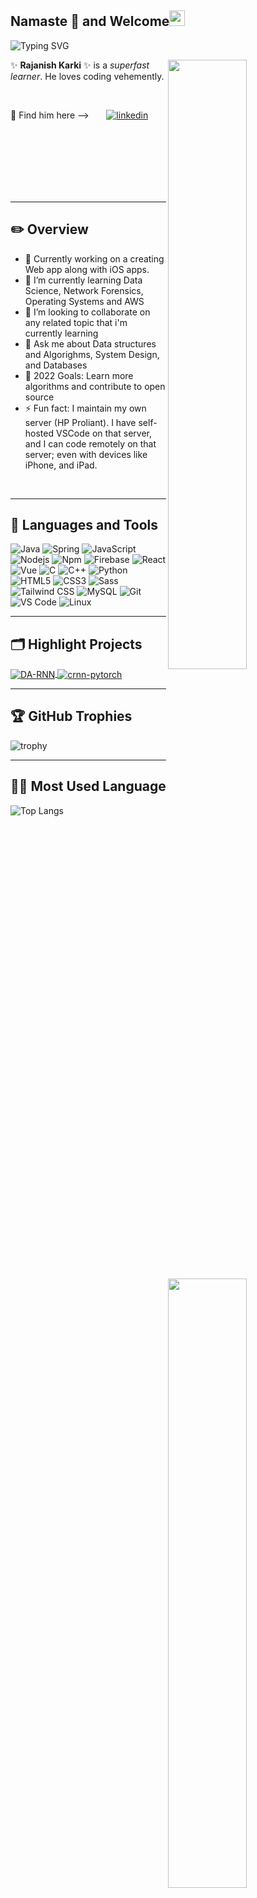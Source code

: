 ## Namaste 🙏 and Welcome<img src="https://media.giphy.com/media/hvRJCLFzcasrR4ia7z/giphy.gif" width="25px"> 

![Typing SVG](https://readme-typing-svg.herokuapp.com/?lines=HI+👋+This+is+Rajanish+Karki+👨🏻‍💻;Welcome+🙏+to+my+Github+profile+👌)




[<img align="right" width="50%" src="https://github-readme-stats-ouuan.vercel.app/api?username=whacko23&theme=dark&count_private=true&include_all_commits=true&show_icons=true">](https://metrics.lecoq.io/whacko23#gh-dark-mode-only)
[<img align="right" width="50%" src="https://github-readme-stats-ouuan.vercel.app/api?username=whacko23&count_private=true&include_all_commits=true&show_icons=true">](https://metrics.lecoq.io/whacko23#gh-light-mode-only)


✨ **Rajanish Karki** ✨ is a *superfast learner*. He loves coding vehemently. 

<br/>

🔎 Find him here  --> &nbsp; &nbsp; &nbsp; 
[![linkedin](https://img.shields.io/badge/linkedin-0A66C2?style=for-the-badge&logo=linkedin&logoColor=white)](https://www.linkedin.com/in/rajanish-karki-b91002210)

<br/>
<br/>
<br/>
<br/>
<br/>
<br/>

---
## ✏️ Overview

- 🔭 Currently working on a creating Web app along with iOS apps. 
- 🌱 I’m currently learning Data Science, Network Forensics, Operating Systems and AWS
- 👯 I’m looking to collaborate on any related topic that i'm currently learning
- 💬 Ask me about Data structures and Algorighms, System Design, and Databases
- 🥅 2022 Goals: Learn more algorithms and contribute to open source
- ⚡ Fun fact: I maintain my own server (HP Proliant). I have self-hosted VSCode on that server, and I can code remotely on that server; even with devices like iPhone, and iPad.

<br/>

---


## 🧰  Languages and Tools 


![Java](http://img.shields.io/badge/-Java-5B4638?style=flat-square&logo=java&logoColor=ffffff)
![Spring](https://img.shields.io/badge/-Spring-1C843C?style=flat-square&logo=spring&logoColor=ffffff)
![JavaScript](https://img.shields.io/badge/-JavaScript-%23F7DF1C?style=flat-square&logo=javascript&logoColor=000000&labelColor=%23F7DF1C&color=%23FFCE5A)
![Nodejs](https://img.shields.io/badge/-Nodejs-339933?style=flat-square&logo=Node.js&logoColor=ffffff)
![Npm](https://img.shields.io/badge/-npm-CB3837?style=flat-square&logo=npm)
![Firebase](https://img.shields.io/badge/-Firebase-FFCA28?style=flat-square&logo=firebase&logoColor=ffffff)
![React](https://img.shields.io/badge/-React-61DAFB?style=flat-square&logo=react&logoColor=ffffff)
![Vue](https://img.shields.io/badge/-Vue.js-4FC08D?style=flat-square&logo=Vue.js&logoColor=ffffff)
![C](http://img.shields.io/badge/-C-A8B9CC?style=flat-square&logo=c&logoColor=ffffff)
![C++](https://img.shields.io/badge/-C++-00599C?style=flat-square&logo=c++&logoColor=ffffff)
![Python](http://img.shields.io/badge/-Python-3776AB?style=flat-square&logo=python&logoColor=ffffff)
![HTML5](https://img.shields.io/badge/-HTML5-%23E44D27?style=flat-square&logo=html5&logoColor=ffffff)
![CSS3](https://img.shields.io/badge/-CSS3-%231572B6?style=flat-square&logo=css3)
![Sass](https://img.shields.io/badge/-Sass-%23CC6699?style=flat-square&logo=sass&logoColor=ffffff)
![Tailwind CSS](https://img.shields.io/badge/-Tailwind%20CSS-06B6D4?style=flat-square&logo=Tailwind%20CSS&logoColor=ffffff)
![MySQL](https://img.shields.io/badge/-MySQL-4479A1?style=flat-square&logo=MySQL&logoColor=ffffff)
![Git](https://img.shields.io/badge/-Git-%23F05032?style=flat-square&logo=git&logoColor=%23ffffff)
![VS Code](http://img.shields.io/badge/-VS%20Code-007ACC?style=flat-square&logo=visual-studio-code&logoColor=ffffff)
![Linux](http://img.shields.io/badge/-Linux-5391FE?style=flat-square&logo=powershell&logoColor=ffffff)

---
## 🗂️ Highlight Projects

<a href="https://github.com/Whacko23/Fructus">
  <img align="center" src="https://github-readme-stats.vercel.app/api/pin/?username=whacko23&repo=Fructus&show_icons=true&line_height=27&title_color=6aa6f8&text_color=8a919a&icon_color=6aa6f8&bg_color=22272e" alt="DA-RNN" />
</a>

<a href="https://github.com/Whacko23/Fructus">
  <img align="center" src="https://github-readme-stats.vercel.app/api/pin/?username=whacko23&repo=Fructus&show_icons=true&line_height=27&title_color=6aa6f8&text_color=8a919a&icon_color=6aa6f8&bg_color=22272e" alt="crnn-pytorch" />
</a>

---
## 🏆 GitHub Trophies

![trophy](https://github-profile-trophy.vercel.app/?username=whacko23&theme=nord&column=7)

---

## 👨‍💻 Most Used Language

![Top Langs](https://github-readme-stats.vercel.app/api/top-langs/?username=whacko23&layout=compact&theme=dark)


